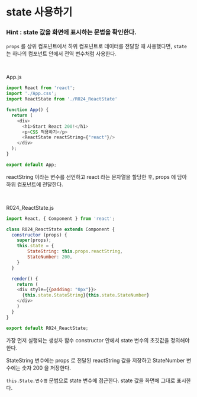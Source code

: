 # state 사용하기

### Hint : state 값을 화면에 표시하는 문법을 확인한다.

`props` 를 상위 컴포넌트에서 하위 컴포넌트로 데이터를 전달할 때 사용했다면, `state` 는 하나의 컴포넌트 안에서 전역 변수처럼 사용한다.

<br>

App.js

```js
import React from 'react';
import './App.css';
import ReactState from './R024_ReactState'

function App() {
  return (
    <div>
      <h1>Start React 200!</h1>
      <p>CSS 적용하기</p>
      <ReactState reactString={"react"}/>
    </div>
  );
}

export default App;
```

reactString 이라는 변수를 선언하고 react 라는 문자열을 할당한 후, props 에 담아 하위 컴포넌트에 전달한다. 

<br>

R024_ReactState.js

```js
import React, { Component } from 'react';

class R024_ReactState extends Component {
  constructor (props) {
    super(props);
    this.state = {
        StateString: this.props.reactString,
        StateNumber: 200,  
    }
  }

  render() {
    return (
    <div style={{padding: "0px"}}>
      {this.state.StateString}{this.state.StateNumber}
    </div>
    )
  }
}

export default R024_ReactState;
```

가장 먼저 실행되는 생성자 함수 constructor 안에서 state 변수의 초깃값을 정의해야 한다. 

StateString 변수에는 props 로 전달된 reactString 값을 저장하고 StateNumber 변수에는 숫자 200 을 저장한다. 

`this.State.변수명` 문법으로 state 변수에 접근한다. state 값을 화면에 그대로 표시한다. 



